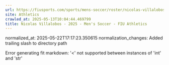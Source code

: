 ```yaml
---
url: https://fiusports.com/sports/mens-soccer/roster/nicolas-villalobos/13181/
site: Athletics
crawled_at: 2025-05-13T10:04:44.469799
title: Nicolas Villalobos - 2025 - Men's Soccer - FIU Athletics
---
```

normalized_at: 2025-05-22T17:17:23.350615
normalization_changes: Added trailing slash to directory path

Error generating fit markdown: '<' not supported between instances of 'int' and 'str'